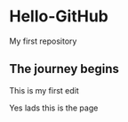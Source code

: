 # Hello-GitHub
My first repository
## The journey begins
This is my first edit 





Yes lads this is the page
